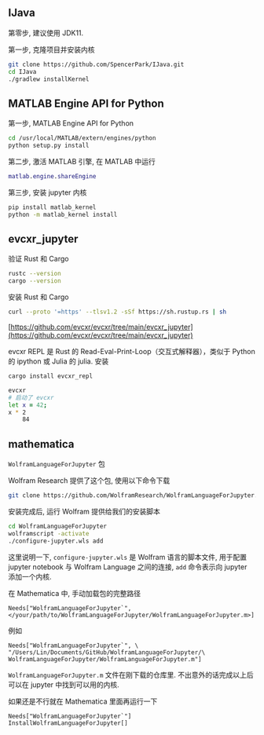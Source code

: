 ## IJava
第零步, 建议使用 JDK11.

第一步, 克隆项目并安装内核
```zsh
git clone https://github.com/SpencerPark/IJava.git
cd IJava
./gradlew installKernel
```


## MATLAB Engine API for Python
第一步, MATLAB Engine API for Python
```zsh
cd /usr/local/MATLAB/extern/engines/python
python setup.py install
```

第二步, 激活 MATLAB 引擎, 在 MATLAB 中运行
```MATLAB
matlab.engine.shareEngine
```

第三步, 安装 jupyter 内核
```zsh
pip install matlab_kernel
python -m matlab_kernel install
```

## evcxr_jupyter
验证 Rust 和 Cargo
```zsh
rustc --version
cargo --version
```
安装 Rust 和 Cargo
```zsh
curl --proto '=https' --tlsv1.2 -sSf https://sh.rustup.rs | sh
```
[https://github.com/evcxr/evcxr/tree/main/evcxr_jupyter](https://github.com/evcxr/evcxr/tree/main/evcxr_jupyter)

evcxr REPL 是 Rust 的 Read-Eval-Print-Loop（交互式解释器），类似于 Python 的 ipython 或 Julia 的 julia. 安装
```zsh
cargo install evcxr_repl
```
```zsh
evcxr
# 启动了 evcxr
let x = 42;
x * 2
    84
```

## mathematica

`WolframLanguageForJupyter` 包

Wolfram Research 提供了这个包, 使用以下命令下载

```bash
git clone https://github.com/WolframResearch/WolframLanguageForJupyter.git
```

安装完成后, 运行 Wolfram 提供给我们的安装脚本

```bash
cd WolframLanguageForJupyter
wolframscript -activate
./configure-jupyter.wls add
```

这里说明一下, `configure-jupyter.wls` 是 Wolfram 语言的脚本文件, 用于配置 jupyter notebook 与 Wolfram Language 之间的连接, `add` 命令表示向 jupyter 添加一个内核.


在 Mathematica 中, 手动加载包的完整路径

```wolfram
Needs["WolframLanguageForJupyter`", </your/path/to/WolframLanguageForJupyter/WolframLanguageForJupyter.m>]
```

例如

```wolfram
Needs["WolframLanguageForJupyter`", \
"/Users/Lin/Documents/GitHub/WolframLanguageForJupyter/\
WolframLanguageForJupyter/WolframLanguageForJupyter.m"]
```

`WolframLanguageForJupyter.m` 文件在刚下载的仓库里. 不出意外的话完成以上后可以在 jupyter 中找到可以用的内核.

如果还是不行就在 Mathematica 里面再运行一下

```wolfram
Needs["WolframLanguageForJupyter`"]
InstallWolframLanguageForJupyter[]
```
